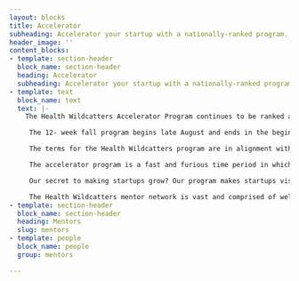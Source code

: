 ```yaml
---
layout: blocks
title: Accelerator
subheading: Accelerator your startup with a nationally-ranked program.
header_image: ''
content_blocks:
- template: section-header
  block_name: section-header
  heading: Accelerator
  subheading: Accelerator your startup with a nationally-ranked program.
- template: text
  block_name: text
  text: |-
    The Health Wildcatters Accelerator Program continues to be ranked among the greatest in the nation according the Seed Accelerator Rankings Project, a study conducted by MIT, University of Richmond and Rice University. If you’re looking to take your startup to the next level, the Health Wildcatters Accelerator Program is your next step.

     The 12- week fall program begins late August and ends in the beginning of November, and for the first time, in 2019 Health Wildcatters is introducing a 9-week spring program which will begin in February.

     The terms for the Health Wildcatters program are in alignment with industry standards and what you’ll find at most accelerators. We offer $30,000 for eight percent equity and opportunities for follow on and convertible note investments to a total maximum investment of $380k.

     The accelerator program is a fast and furious time period in which Health Wildcatters connects you to our vast network of mentors and investors and presents a diverse curriculum to accelerate the startups growth.

     Our secret to making startups grow? Our program makes startups visible, accessible and credible. Garnering over 40 million media impressions per year, the Health Wildcatters program immediately offers the cohort an elevated media presence. As a member of our portfolio, investors and healthcare executives know where to find quality startups and after our due diligence and vetting process, they consider them to be legitimate investment opportunities.

     The Health Wildcatters mentor network is vast and comprised of well over 200 individuals spanning the healthcare industry, professional services and many other verticals. During the accelerator, startups are connected to this mentor network who in turn provide advice and counsel as well as open up their own personal networks to propel your business forward.
- template: section-header
  block_name: section-header
  heading: Mentors
  slug: mentors
- template: people
  block_name: people
  group: mentors

---
```

